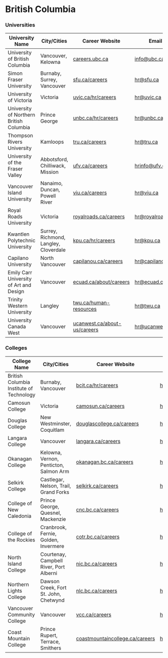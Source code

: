 # British Columbia

### Universities

| University Name                         | City/Cities                           | Career Website                                                           | Email            |
| --------------------------------------- | ------------------------------------- | ------------------------------------------------------------------------ | ---------------- |
| University of British Columbia          | Vancouver, Kelowna                    | [careers.ubc.ca](https://www.careers.ubc.ca)                             | info@ubc.ca      |
| Simon Fraser University                 | Burnaby, Surrey, Vancouver            | [sfu.ca/careers](https://www.sfu.ca/careers)                             | hr@sfu.ca        |
| University of Victoria                  | Victoria                              | [uvic.ca/hr/careers](https://www.uvic.ca/hr/careers)                     | hr@uvic.ca       |
| University of Northern British Columbia | Prince George                         | [unbc.ca/hr/careers](https://www.unbc.ca/hr/careers)                     | hr@unbc.ca       |
| Thompson Rivers University              | Kamloops                              | [tru.ca/careers](https://www.tru.ca/careers)                             | hr@tru.ca        |
| University of the Fraser Valley         | Abbotsford, Chilliwack, Mission       | [ufv.ca/careers](https://www.ufv.ca/careers)                             | hrinfo@ufv.ca    |
| Vancouver Island University             | Nanaimo, Duncan, Powell River         | [viu.ca/careers](https://www.viu.ca/careers)                             | hr@viu.ca        |
| Royal Roads University                  | Victoria                              | [royalroads.ca/careers](https://www.royalroads.ca/careers)               | hr@royalroads.ca |
| Kwantlen Polytechnic University         | Surrey, Richmond, Langley, Cloverdale | [kpu.ca/hr/careers](https://www.kpu.ca/hr/careers)                       | hr@kpu.ca        |
| Capilano University                     | North Vancouver                       | [capilanou.ca/careers](https://www.capilanou.ca/careers)                 | hr@capilanou.ca  |
| Emily Carr University of Art and Design | Vancouver                             | [ecuad.ca/about/careers](https://www.ecuad.ca/about/careers)             | hr@ecuad.ca      |
| Trinity Western University              | Langley                               | [twu.ca/human-resources](https://www.twu.ca/human-resources)             | hr@twu.ca        |
| University Canada West                  | Vancouver                             | [ucanwest.ca/about-us/careers](https://www.ucanwest.ca/about-us/careers) | hr@ucanwest.ca   |

### Colleges

| College Name                             | City/Cities                             | Career Website                                                                 | Email                      |
| ---------------------------------------- | --------------------------------------- | ------------------------------------------------------------------------------ | -------------------------- |
| British Columbia Institute of Technology | Burnaby, Vancouver                      | [bcit.ca/hr/careers](https://www.bcit.ca/hr/careers)                           | hr@bcit.ca                 |
| Camosun College                          | Victoria                                | [camosun.ca/careers](https://www.camosun.ca/careers)                           | hr@camosun.ca              |
| Douglas College                          | New Westminster, Coquitlam              | [douglascollege.ca/careers](https://www.douglascollege.ca/careers)             | hr@douglascollege.ca       |
| Langara College                          | Vancouver                               | [langara.ca/careers](https://langara.ca/careers)                               | hr@langara.ca              |
| Okanagan College                         | Kelowna, Vernon, Penticton, Salmon Arm  | [okanagan.bc.ca/careers](https://www.okanagan.bc.ca/careers)                   | hr@okanagan.bc.ca          |
| Selkirk College                          | Castlegar, Nelson, Trail, Grand Forks   | [selkirk.ca/careers](https://www.selkirk.ca/careers)                           | hr@selkirk.ca              |
| College of New Caledonia                 | Prince George, Quesnel, Mackenzie       | [cnc.bc.ca/careers](https://www.cnc.bc.ca/careers)                             | hr@cnc.bc.ca               |
| College of the Rockies                   | Cranbrook, Fernie, Golden, Invermere    | [cotr.bc.ca/careers](https://www.cotr.bc.ca/careers)                           | hr@cotr.bc.ca              |
| North Island College                     | Courtenay, Campbell River, Port Alberni | [nic.bc.ca/careers](https://www.nic.bc.ca/careers)                             | hr@nic.bc.ca               |
| Northern Lights College                  | Dawson Creek, Fort St. John, Chetwynd   | [nlc.bc.ca/careers](https://www.nlc.bc.ca/careers)                             | hr@nlc.bc.ca               |
| Vancouver Community College              | Vancouver                               | [vcc.ca/careers](https://www.vcc.ca/careers)                                   | hr@vcc.ca                  |
| Coast Mountain College                   | Prince Rupert, Terrace, Smithers        | [coastmountaincollege.ca/careers](https://www.coastmountaincollege.ca/careers) | hr@coastmountaincollege.ca |
